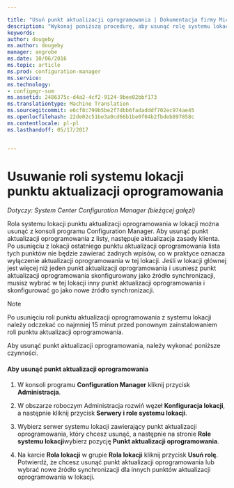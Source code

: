 ```yaml
---

title: "Usuń punkt aktualizacji oprogramowania | Dokumentacja firmy Microsoft"
description: "Wykonaj poniższą procedurę, aby usunąć rolę systemu lokacji punktu aktualizacji oprogramowania w lokacji z konsoli programu Configuration Manager."
keywords: 
author: dougeby
ms.author: dougeby
manager: angrobe
ms.date: 10/06/2016
ms.topic: article
ms.prod: configuration-manager
ms.service: 
ms.technology:
- configmgr-sum
ms.assetid: 2486375c-d4a2-4cf2-9124-9bee02bbf173
ms.translationtype: Machine Translation
ms.sourcegitcommit: e6cf8c799b5be2f7dbb6fadadddf702ec974ae45
ms.openlocfilehash: 22de02c51be3a0cd66b1be0f04b2fbdeb897858c
ms.contentlocale: pl-pl
ms.lasthandoff: 05/17/2017


---
```

#  <a name="BKMK_RemoveSUP"></a> Usuwanie roli systemu lokacji punktu aktualizacji oprogramowania  

*Dotyczy: System Center Configuration Manager (bieżącej gałęzi)*

Rola systemu lokacji punktu aktualizacji oprogramowania w lokacji można usunąć z konsoli programu Configuration Manager. Aby usunąć punkt aktualizacji oprogramowania z listy, następuje aktualizacja zasady klienta. Po usunięciu z lokacji ostatniego punktu aktualizacji oprogramowania lista tych punktów nie będzie zawierać żadnych wpisów, co w praktyce oznacza wyłączenie aktualizacji oprogramowania w tej lokacji. Jeśli w lokacji głównej jest więcej niż jeden punkt aktualizacji oprogramowania i usuniesz punkt aktualizacji oprogramowania skonfigurowany jako źródło synchronizacji, musisz wybrać w tej lokacji inny punkt aktualizacji oprogramowania i skonfigurować go jako nowe źródło synchronizacji.  

> [!NOTE]  
>  Po usunięciu roli punktu aktualizacji oprogramowania z systemu lokacji należy odczekać co najmniej 15 minut przed ponownym zainstalowaniem roli punktu aktualizacji oprogramowania.  

 Aby usunąć punkt aktualizacji oprogramowania, należy wykonać poniższe czynności.  

#### <a name="to-remove-the-software-update-point"></a>Aby usunąć punkt aktualizacji oprogramowania  

1.  W konsoli programu **Configuration Manager** kliknij przycisk **Administracja**.  

2.  W obszarze roboczym Administracja rozwiń węzeł **Konfiguracja lokacji**, a następnie kliknij przycisk **Serwery i role systemu lokacji**.  

3.  Wybierz serwer systemu lokacji zawierający punkt aktualizacji oprogramowania, który chcesz usunąć, a następnie na stronie **Role systemu lokacji**wybierz pozycję **Punkt aktualizacji oprogramowania**.  

4.  Na karcie **Rola lokacji** w grupie **Rola lokacji** kliknij przycisk **Usuń rolę**. Potwierdź, że chcesz usunąć punkt aktualizacji oprogramowania lub wybrać nowe źródło synchronizacji dla innych punktów aktualizacji oprogramowania w lokacji.  

